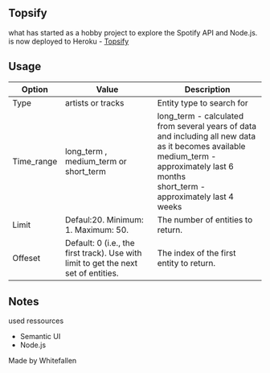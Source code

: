 Topsify
-----
what has started as a hobby project to explore the Spotify API and Node.js. <br>
is now deployed to Heroku - <a href="https://spotifyranking.herokuapp.com/">Topsify</a> <br>

Usage
--
  <table class="ui black table">
      <thead>
      <tr><th>Option</th>
          <th>Value</th>
          <th>Description</th>
      </tr></thead><tbody>
  <tr>
      <td>Type</td>
      <td>artists or tracks</td>
      <td>Entity type to search for</td>
  </tr>
  <tr>
      <td>Time_range</td>
      <td>long_term , medium_term or short_term</td>
      <td>
          <div class="ui list">
              <div class="item">long_term - calculated from several years of data and including all new data as it becomes available</div>
              <div class="item">medium_term - approximately last 6 months</div>
              <div class="item">short_term - approximately last 4 weeks</div>
          </div>
      </td>
  </tr>
  <tr>
      <td>Limit</td>
      <td>Defaul:20. Minimum: 1. Maximum: 50. </td>
      <td>
          The number of entities to return.
      </td>
  </tr>
  <tr>
      <td>Offeset</td>
      <td>Default: 0 (i.e., the first track). Use with limit to get the next set of entities.</td>
      <td>
          The index of the first entity to return.
      </td>
  </tr>
  </tbody>
  </table>

Notes
--
used ressources
* Semantic UI
* Node.js

Made by Whitefallen
